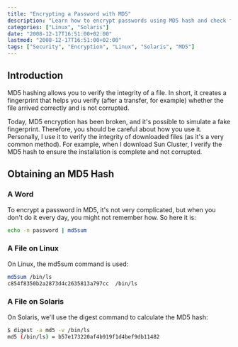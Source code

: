 ```yaml
---
title: "Encrypting a Password with MD5"
description: "Learn how to encrypt passwords using MD5 hash and check file integrity on Linux and Solaris systems."
categories: ["Linux", "Solaris"]
date: "2008-12-17T16:51:00+02:00"
lastmod: "2008-12-17T16:51:00+02:00"
tags: ["Security", "Encryption", "Linux", "Solaris", "MD5"]
---
```


## Introduction

MD5 hashing allows you to verify the integrity of a file. In short, it creates a fingerprint that helps you verify (after a transfer, for example) whether the file arrived correctly and is not corrupted.

Today, MD5 encryption has been broken, and it's possible to simulate a fake fingerprint. Therefore, you should be careful about how you use it. Personally, I use it to verify the integrity of downloaded files (as it's a very common method). For example, when I download Sun Cluster, I verify the MD5 hash to ensure the installation is complete and not corrupted.

## Obtaining an MD5 Hash

### A Word

To encrypt a password in MD5, it's not very complicated, but when you don't do it every day, you might not remember how. So here it is:

```bash
echo -n password | md5sum
```

### A File on Linux

On Linux, the md5sum command is used:

```bash
md5sum /bin/ls
c854f8350b2a2873d4c2635813a797cc  /bin/ls
```

### A File on Solaris

On Solaris, we'll use the digest command to calculate the MD5 hash:

```bash
$ digest -a md5 -v /bin/ls
md5 (/bin/ls) = b57e173220af4b919f1d4bef9db11482
```
